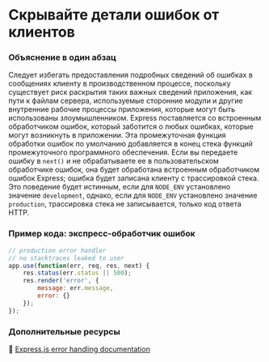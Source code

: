 # Скрывайте детали ошибок от клиентов

### Объяснение в один абзац

Следует избегать предоставления подробных сведений об ошибках в сообщениях клиенту в производственном процессе, поскольку существует риск раскрытия таких важных сведений приложения, как пути к файлам сервера, используемые сторонние модули и другие внутренние рабочие процессы приложения, которые могут быть использованы злоумышленником.
Express поставляется со встроенным обработчиком ошибок, который заботится о любых ошибках, которые могут возникнуть в приложении. Эта промежуточная функция обработки ошибок по умолчанию добавляется в конец стека функций промежуточного программного обеспечения.
Если вы передаете ошибку в `next()` и не обрабатываете ее в пользовательском обработчике ошибок, она будет обработана встроенным обработчиком ошибок Express; ошибка будет записана клиенту с трассировкой стека. Это поведение будет истинным, если для `NODE_ENV` установлено значение `development`, однако, если для `NODE_ENV` установлено значение `production`, трассировка стека не записывается, только код ответа HTTP.

### Пример кода: экспресс-обработчик ошибок

``` javascript
// production error handler
// no stacktraces leaked to user
app.use(function(err, req, res, next) {
    res.status(err.status || 500);
    res.render('error', {
        message: err.message,
        error: {}
    });
});
```

### Дополнительные ресурсы

🔗 [Express.js error handling documentation](https://expressjs.com/en/guide/error-handling.html)
